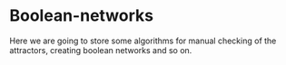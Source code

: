 # Boolean-networks
Here we are going to store some algorithms for manual checking of the attractors, creating boolean networks and so on.
